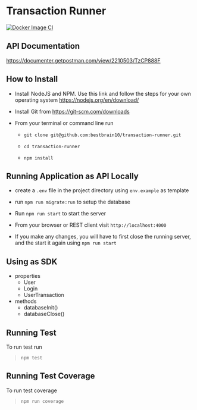 # Transaction Runner

[![Docker Image CI](https://github.com/bestbrain10/transaction-runner/actions/workflows/pipeline.yml/badge.svg)](https://github.com/bestbrain10/transaction-runner/actions/workflows/pipeline.yml)

## API Documentation
https://documenter.getpostman.com/view/2210503/TzCP888F

## How to Install 

- Install NodeJS and NPM. Use this link and follow the steps for your own operating system https://nodejs.org/en/download/

- Install Git from https://git-scm.com/downloads

- From your terminal or command line run
    
    - `git clone git@github.com:bestbrain10/transaction-runner.git`

    - `cd transaction-runner`

    - `npm install`


## Running Application as API Locally

 - create a `.env` file in the project directory using `env.example` as template

 - run `npm run migrate:run` to setup the database

 - Run `npm run start` to start the server

 - From your browser or REST client visit `http://localhost:4000` 

 - If you make any changes, you will have to first close the running server, and the start it again using `npm run start`

## Using as SDK

- properties
    - User
    - Login
    - UserTransaction
- methods
    - databaseInit()
    - databaseClose()

## Running Test

To run test run

> `npm test`

## Running Test Coverage

To run test coverage

> `npm run coverage`